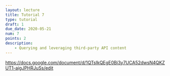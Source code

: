 ```yaml
---
layout: lecture
title: Tutorial 7
type: tutorial
draft: 1
due_date: 2020-05-21
num: 7
points: 2
description:
    - Querying and leveraging third-party API content
---
```



https://docs.google.com/document/d/1QTsIkQEgE0Bi3y7UCA52dwsN4QKZUT1-aigJPHRJuSs/edit 
